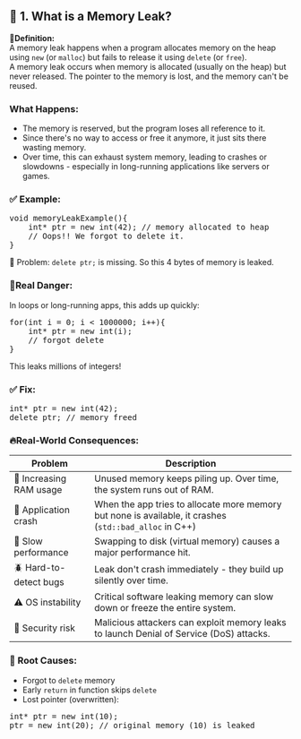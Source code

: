 ## 🧠 1. What is a Memory Leak?
🔸<b>Definition:</b><br>
A memory leak happens when a program allocates memory on the heap using `new` (or `malloc`) but fails to release it using `delete` (or `free`).<br>
A memory leak occurs when memory is allocated (usually on the heap) but never released. The pointer to the memory is lost, and the memory can't be reused.

### What Happens:
- The memory is reserved, but the program loses all reference to it.
- Since there's no way to access or free it anymore, it just sits there wasting memory.
- Over time, this can exhaust system memory, leading to crashes or slowdowns - especially in long-running applications like servers or games.

### ✅ Example:
<pre>
void memoryLeakExample(){
    int* ptr = new int(42); // memory allocated to heap
    // Oops!! We forgot to delete it.
}
</pre>
🔴 Problem: `delete ptr;` is missing. So this 4 bytes of memory is leaked.

### 🚨Real Danger:
In loops or long-running apps, this adds up quickly:
<pre>
for(int i = 0; i < 1000000; i++){
    int* ptr = new int(i);
    // forgot delete
}
</pre>
This leaks millions of integers!

### ✅ Fix:
<pre>
int* ptr = new int(42);
delete ptr; // memory freed
</pre>

### 🔥Real-World Consequences:
| Problem | Description |
| ------- | ----------- |
| 🧠 Increasing RAM usage | Unused memory keeps piling up. Over time, the system runs out of RAM. |
| 🧯 Application crash | When the app tries to allocate more memory but none is available, it crashes (`std::bad_alloc` in C++) |
| 🐢 Slow performance | Swapping to disk (virtual memory) causes a major performance hit. |
| 🪲 Hard-to-detect bugs | Leak don't crash immediately - they build up silently over time. |
| ⚠️ OS instability | Critical software leaking memory can slow down or freeze the entire system. |
| 🔐 Security risk | Malicious attackers can exploit memory leaks to launch Denial of Service (DoS) attacks. |

### 🧠 Root Causes:
- Forgot to `delete` memory
- Early `return` in function skips `delete`
- Lost pointer (overwritten):
<pre>
int* ptr = new int(10);
ptr = new int(20); // original memory (10) is leaked
</pre>